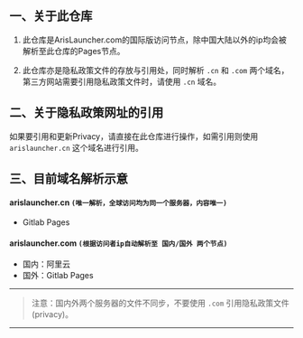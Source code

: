 ## 一、关于此仓库

1. 此仓库是ArisLauncher.com的国际版访问节点，除中国大陆以外的ip均会被解析至此仓库的Pages节点。

2. 此仓库亦是隐私政策文件的存放与引用处，同时解析 `.cn` 和 `.com` 两个域名，第三方网站需要引用隐私政策文件时，请使用 `.cn` 域名。

## 二、关于隐私政策网址的引用

如果要引用和更新Privacy，请直接在此仓库进行操作，如需引用则使用 `arislauncher.cn` 这个域名进行引用。

## 三、目前域名解析示意

#### arislauncher.cn `(唯一解析，全球访问均为同一个服务器，内容唯一)`
- Gitlab Pages

#### arislauncher.com `(根据访问者ip自动解析至 国内/国外 两个节点)`
- 国内：阿里云
- 国外：Gitlab Pages


---


> 注意：国内外两个服务器的文件不同步，不要使用 `.com` 引用隐私政策文件(privacy)。

---
